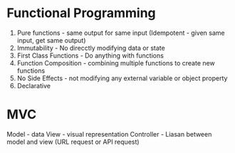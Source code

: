 # Functional Programming

1.  Pure functions - same output for same input (Idempotent - given same input, get same output)
2.  Immutability - No direcctly modifying data or state
3.  First Class Functions - Do anything with functions
4.  Function Composition - combining multiple functions to create new functions
5.  No Side Effects - not modifying any external variable or object property
6.  Declarative

# MVC

Model - data
View - visual representation
Controller - Liasan between model and view (URL request or API request)
